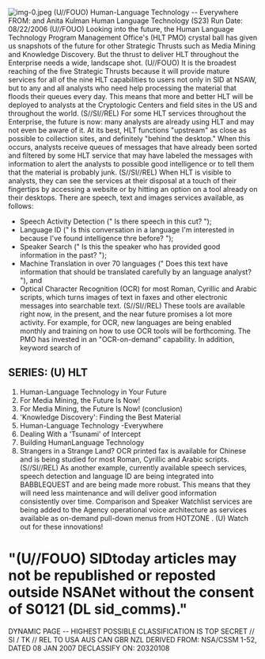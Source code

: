 ![img-0.jpeg](img-0.jpeg)
(U//FOUO) Human-Language Technology -- Everywhere
FROM: and Anita Kulman Human Language Technology (S23) Run Date: 08/22/2006
(U//FOUO) Looking into the future, the Human Language Technology Program Management Office's (HLT PMO) crystal ball has given us snapshots of the future for other Strategic Thrusts such as Media Mining and Knowledge Discovery. But the thrust to deliver HLT throughout the Enterprise needs a wide, landscape shot.
(U//FOUO) It is the broadest reaching of the five Strategic Thrusts because it will provide mature services for all of the nine HLT capabilities to users not only in SID at NSAW, but to any and all analysts who need help processing the material that floods their queues every day. This means that more and better HLT will be deployed to analysts at the Cryptologic Centers and field sites in the US and throughout the world.
(S//SI//REL) For some HLT services throughout the Enterprise, the future is now: many analysts are already using HLT and may not even be aware of it. At its best, HLT functions "upstream" as close as possible to collection sites, and definitely "behind the desktop." When this occurs, analysts receive queues of messages that have already been sorted and filtered by some HLT service that may have labeled the messages with information to alert the analysts to possible good intelligence or to tell them that the material is probably junk.
(S//SI//REL) When HLT is visible to analysts, they can see the services at their disposal at a touch of their fingertips by accessing a website or by hitting an option on a tool already on their desktops. There are speech, text and images services available, as follows:

- Speech Activity Detection (" Is there speech in this cut? ");
- Language ID (" Is this conversation in a language I'm interested in because I've found intelligence thre before? ");
- Speaker Search (" Is this the speaker who has provided good information in the past? ");
- Machine Translation in over 70 languages (" Does this text have information that should be translated carefully by an language analyst? "), and
- Optical Character Recognition (OCR) for most Roman, Cyrillic and Arabic scripts, which turns images of text in faxes and other electronic messages into searchable text.
(S//SI//REL) These tools are available right now, in the present, and the near future promises a lot more activity. For example, for OCR, new languages are being enabled monthly and training on how to use OCR tools will be forthcoming. The PMO has invested in an "OCR-on-demand" capability. In addition, keyword search of


## SERIES: (U) HLT

1. Human-Language Technology in Your Future
2. For Media Mining, the Future Is Now!
3. For Media Mining, the Future Is Now! (conclusion)
4. 'Knowledge Discovery': Finding the Best Material
5. Human-Language Technology -Everywhere
6. Dealing With a 'Tsunami' of Intercept
7. Building HumanLanguage Technology
8. Strangers in a Strange Land?
OCR printed fax is available for Chinese and is being studied for most Roman, Cyrillic and Arabic scripts.
(S//SI//REL) As another example, currently available speech services, speech detection and language ID are being integrated into BABBLEQUEST and are being made more robust. This means that they will need less maintenance and will deliver good information consistently over time. Comparison and Speaker Watchlist services are being added to the Agency operational voice architecture as services available as on-demand pull-down menus from HOTZONE .
(U) Watch out for these innovations!

# "(U//FOUO) SIDtoday articles may not be republished or reposted outside NSANet without the consent of S0121 (DL sid_comms)." 

DYNAMIC PAGE -- HIGHEST POSSIBLE CLASSIFICATION IS TOP SECRET // SI / TK // REL TO USA AUS CAN GBR NZL DERIVED FROM: NSA/CSSM 1-52, DATED 08 JAN 2007 DECLASSIFY ON: 20320108
